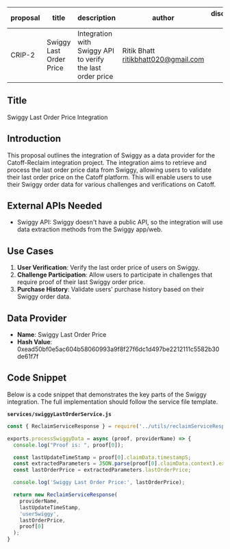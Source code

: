 | proposal | title                   | description                                         | author                    | discussions-to | status | type        | category | created    | requires |
|----------|-------------------------|-----------------------------------------------------|---------------------------|----------------|--------|-------------|----------|------------|----------|
| CRIP-2   | Swiggy Last Order Price | Integration with Swiggy API to verify the last order price | Ritik Bhatt <ritikbhatt020@gmail.com> |                | Draft  | Integration | CRIP     | 2024-06-28 |          |

## Title

Swiggy Last Order Price Integration

## Introduction

This proposal outlines the integration of Swiggy as a data provider for the Catoff-Reclaim integration project. The integration aims to retrieve and process the last order price data from Swiggy, allowing users to validate their last order price on the Catoff platform. This will enable users to use their Swiggy order data for various challenges and verifications on Catoff.

## External APIs Needed

- Swiggy API: Swiggy doesn't have a public API, so the integration will use data extraction methods from the Swiggy app/web.

## Use Cases

1. **User Verification**: Verify the last order price of users on Swiggy.
2. **Challenge Participation**: Allow users to participate in challenges that require proof of their last Swiggy order price.
3. **Purchase History**: Validate users' purchase history based on their Swiggy order data.

## Data Provider

- **Name**: Swiggy Last Order Price
- **Hash Value**: 0xead50bf0e5ac604b58060993a9f8f27f6dc1d497be2212111c5582b30de61f7f

## Code Snippet

Below is a code snippet that demonstrates the key parts of the Swiggy integration. The full implementation should follow the service file template.

**`services/swiggyLastOrderService.js`**

```javascript
const { ReclaimServiceResponse } = require('../utils/reclaimServiceResponse');

exports.processSwiggyData = async (proof, providerName) => {
  console.log("Proof is: ", proof[0]);

  const lastUpdateTimeStamp = proof[0].claimData.timestampS;
  const extractedParameters = JSON.parse(proof[0].claimData.context).extractedParameters;
  const lastOrderPrice = extractedParameters.lastOrderPrice;

  console.log('Swiggy Last Order Price:', lastOrderPrice);

  return new ReclaimServiceResponse(
    providerName,
    lastUpdateTimeStamp,
    'userSwiggy',
    lastOrderPrice,
    proof[0]
  );
}
